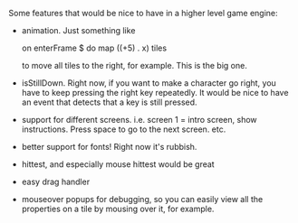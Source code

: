 Some features that would be nice to have in a higher level game engine:

- animation. Just something like

    on enterFrame $ do
      map ((+5) . x) tiles

  to move all tiles to the right, for example. This is the big one.

- isStillDown. Right now, if you want to make a character go right, you have to keep pressing the right key repeatedly. It would be nice to have an event that detects that a key is still pressed.

- support for different screens. i.e. screen 1 = intro screen, show instructions. Press space to go to the next screen. etc.

- better support for fonts! Right now it's rubbish.

- hittest, and especially mouse hittest would be great

- easy drag handler

- mouseover popups for debugging, so you can easily view all the properties on a tile by mousing over it, for example.
